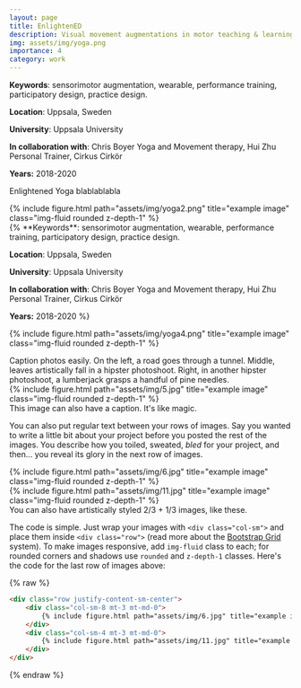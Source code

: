 ```yaml
---
layout: page
title: EnlightenED
description: Visual movement augmentations in motor teaching & learning practices
img: assets/img/yoga.png
importance: 4
category: work
---
```


**Keywords**: sensorimotor augmentation, wearable, performance training, participatory design, practice design.

**Location**: Uppsala, Sweden

**University**: Uppsala University

**In collaboration with**: Chris Boyer Yoga and Movement therapy, Hui Zhu Personal Trainer, Cirkus Cirkör

**Years:** 2018-2020

Enlightened Yoga blablablabla

<div class="row">
    <div class="col-sm mt-3 mt-md-0">
        {% include figure.html path="assets/img/yoga2.png" title="example image" class="img-fluid rounded z-depth-1" %}
    </div>
    <div class="col-sm mt-3 mt-md-0">
        {% **Keywords**: sensorimotor augmentation, wearable, performance training, participatory design, practice design.

**Location**: Uppsala, Sweden

**University**: Uppsala University

**In collaboration with**: Chris Boyer Yoga and Movement therapy, Hui Zhu Personal Trainer, Cirkus Cirkör

**Years:** 2018-2020 %}
    </div>
    <div class="col-sm mt-3 mt-md-0">
        {% include figure.html path="assets/img/yoga4.png" title="example image" class="img-fluid rounded z-depth-1" %}
    </div>
</div>
<div class="caption">
    Caption photos easily. On the left, a road goes through a tunnel. Middle, leaves artistically fall in a hipster photoshoot. Right, in another hipster photoshoot, a lumberjack grasps a handful of pine needles.
</div>
<div class="row">
    <div class="col-sm mt-3 mt-md-0">
        {% include figure.html path="assets/img/5.jpg" title="example image" class="img-fluid rounded z-depth-1" %}
    </div>
</div>
<div class="caption">
    This image can also have a caption. It's like magic.
</div>

You can also put regular text between your rows of images.
Say you wanted to write a little bit about your project before you posted the rest of the images.
You describe how you toiled, sweated, *bled* for your project, and then... you reveal its glory in the next row of images.


<div class="row justify-content-sm-center">
    <div class="col-sm-8 mt-3 mt-md-0">
        {% include figure.html path="assets/img/6.jpg" title="example image" class="img-fluid rounded z-depth-1" %}
    </div>
    <div class="col-sm-4 mt-3 mt-md-0">
        {% include figure.html path="assets/img/11.jpg" title="example image" class="img-fluid rounded z-depth-1" %}
    </div>
</div>
<div class="caption">
    You can also have artistically styled 2/3 + 1/3 images, like these.
</div>


The code is simple.
Just wrap your images with `<div class="col-sm">` and place them inside `<div class="row">` (read more about the <a href="https://getbootstrap.com/docs/4.4/layout/grid/">Bootstrap Grid</a> system).
To make images responsive, add `img-fluid` class to each; for rounded corners and shadows use `rounded` and `z-depth-1` classes.
Here's the code for the last row of images above:

{% raw %}
```html
<div class="row justify-content-sm-center">
    <div class="col-sm-8 mt-3 mt-md-0">
        {% include figure.html path="assets/img/6.jpg" title="example image" class="img-fluid rounded z-depth-1" %}
    </div>
    <div class="col-sm-4 mt-3 mt-md-0">
        {% include figure.html path="assets/img/11.jpg" title="example image" class="img-fluid rounded z-depth-1" %}
    </div>
</div>
```
{% endraw %}
